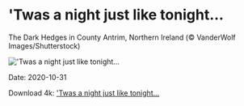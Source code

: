# 'Twas a night just like tonight…

The Dark Hedges in County Antrim, Northern Ireland (© VanderWolf Images/Shutterstock)

!['Twas a night just like tonight…](https://bing.com/th?id=OHR.GreyLady_EN-US0986534396_UHD.jpg&rf=LaDigue_UHD.jpg&pid=hp&w=1024&h=576)

Date: 2020-10-31

Download 4k: ['Twas a night just like tonight…](https://bing.com/th?id=OHR.GreyLady_EN-US0986534396_UHD.jpg&rf=LaDigue_UHD.jpg&pid=hp&w=3840&h=2160)

